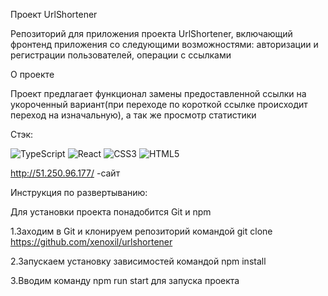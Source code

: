 Проект UrlShortener

Репозиторий для приложения проекта UrlShortener, включающий фронтенд приложения со следующими возможностями: авторизации и регистрации пользователей, операции с ссылками

О проекте

Проект предлагает функционал замены предоставленной ссылки
на укороченный вариант(при переходе по короткой ссылке происходит переход на изначальную),
а так же просмотр статистики

Стэк: 

![TypeScript](https://img.shields.io/badge/typescript-%23007ACC.svg?style=for-the-badge&logo=typescript&logoColor=white)
![React](https://img.shields.io/badge/react-%2320232a.svg?style=for-the-badge&logo=react&logoColor=%2361DAFB)
![CSS3](https://img.shields.io/badge/css3-%231572B6.svg?style=for-the-badge&logo=css3&logoColor=white)
![HTML5](https://img.shields.io/badge/html5-%23E34F26.svg?style=for-the-badge&logo=html5&logoColor=white)

http://51.250.96.177/ -сайт

Инструкция по развертыванию:

Для установки проекта понадобится Git и npm

1.Заходим в Git и клонируем репозиторий командой git clone https://github.com/xenoxil/urlshortener 

2.Запускаем установку зависимостей командой npm install

3.Вводим команду npm run start для запуска проекта




